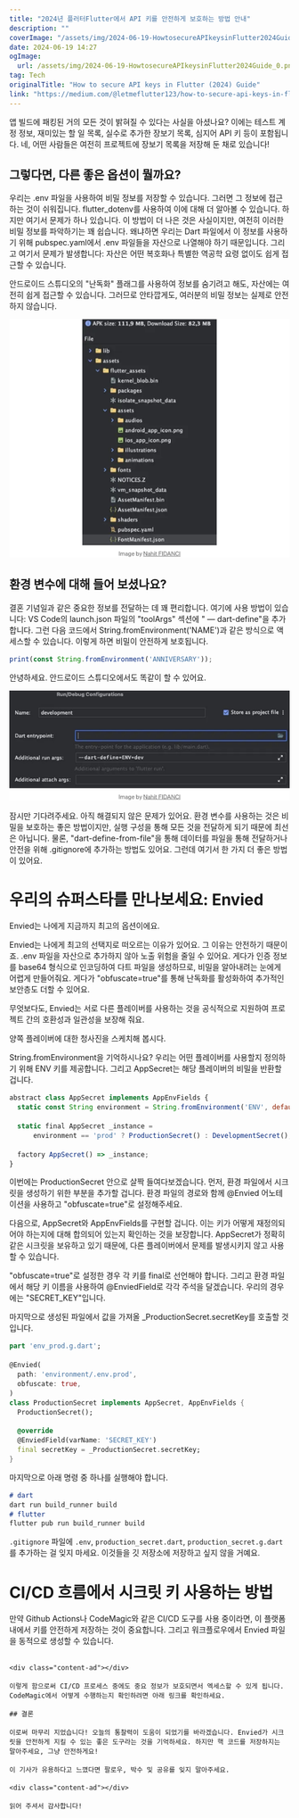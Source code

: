 ```yaml
---
title: "2024년 플러터Flutter에서 API 키를 안전하게 보호하는 방법 안내"
description: ""
coverImage: "/assets/img/2024-06-19-HowtosecureAPIkeysinFlutter2024Guide_0.png"
date: 2024-06-19 14:27
ogImage: 
  url: /assets/img/2024-06-19-HowtosecureAPIkeysinFlutter2024Guide_0.png
tag: Tech
originalTitle: "How to secure API keys in Flutter (2024) Guide"
link: "https://medium.com/@letmeflutter123/how-to-secure-api-keys-in-flutter-2024-guide-cc83086404b8"
---
```



앱 빌드에 패킹된 거의 모든 것이 밝혀질 수 있다는 사실을 아셨나요? 이에는 테스트 계정 정보, 재미있는 할 일 목록, 실수로 추가한 장보기 목록, 심지어 API 키 등이 포함됩니다. 네, 어떤 사람들은 여전히 프로젝트에 장보기 목록을 저장해 둔 채로 있습니다!

## 그렇다면, 다른 좋은 옵션이 뭘까요?

우리는 .env 파일을 사용하여 비밀 정보를 저장할 수 있습니다. 그러면 그 정보에 접근하는 것이 쉬워집니다. flutter_dotenv를 사용하여 이에 대해 더 알아볼 수 있습니다. 하지만 여기서 문제가 하나 있습니다. 이 방법이 더 나은 것은 사실이지만, 여전히 이러한 비밀 정보를 파악하기는 꽤 쉽습니다. 왜냐하면 우리는 Dart 파일에서 이 정보를 사용하기 위해 pubspec.yaml에서 .env 파일들을 자산으로 나열해야 하기 때문입니다. 그리고 여기서 문제가 발생합니다: 자산은 어떤 복호화나 특별한 역공학 요령 없이도 쉽게 접근할 수 있습니다.

안드로이드 스튜디오의 "난독화" 플래그를 사용하여 정보를 숨기려고 해도, 자산에는 여전히 쉽게 접근할 수 있습니다. 그러므로 안타깝게도, 여러분의 비밀 정보는 실제로 안전하지 않습니다.

<div class="content-ad"></div>

<img src="/assets/img/2024-06-19-HowtosecureAPIkeysinFlutter2024Guide_0.png" />

## 환경 변수에 대해 들어 보셨나요?

결혼 기념일과 같은 중요한 정보를 전달하는 데 꽤 편리합니다. 여기에 사용 방법이 있습니다: VS Code의 launch.json 파일의 "toolArgs" 섹션에 " — dart-define"을 추가합니다. 그런 다음 코드에서 String.fromEnvironment('NAME')과 같은 방식으로 액세스할 수 있습니다. 이렇게 하면 비밀이 안전하게 보호됩니다.

```js
print(const String.fromEnvironment('ANNIVERSARY'));
```

<div class="content-ad"></div>

안녕하세요. 안드로이드 스튜디오에서도 똑같이 할 수 있어요.

![이미지](/assets/img/2024-06-19-HowtosecureAPIkeysinFlutter2024Guide_1.png)

잠시만 기다려주세요. 아직 해결되지 않은 문제가 있어요. 환경 변수를 사용하는 것은 비밀을 보호하는 좋은 방법이지만, 실행 구성을 통해 모든 것을 전달하게 되기 때문에 최선은 아닙니다. 물론, "dart-define-from-file"을 통해 데이터를 파일을 통해 전달하거나 안전을 위해 .gitignore에 추가하는 방법도 있어요. 그런데 여기서 한 가지 더 좋은 방법이 있어요.

# 우리의 슈퍼스타를 만나보세요: Envied

<div class="content-ad"></div>

Envied는 나에게 지금까지 최고의 옵션이에요.

Envied는 나에게 최고의 선택지로 떠오르는 이유가 있어요. 그 이유는 안전하기 때문이죠. .env 파일을 자산으로 추가하지 않아 노출 위험을 줄일 수 있어요. 게다가 인증 정보를 base64 형식으로 인코딩하여 다트 파일을 생성하므로, 비밀을 알아내려는 눈에게 어렵게 만들어줘요. 게다가 "obfuscate=true"를 통해 난독화를 활성화하여 추가적인 보안층도 더할 수 있어요.

무엇보다도, Envied는 서로 다른 플레이버를 사용하는 것을 공식적으로 지원하여 프로젝트 간의 호환성과 일관성을 보장해 줘요.

양쪽 플레이버에 대한 청사진을 스케치해 봅시다.

<div class="content-ad"></div>

String.fromEnvironment을 기억하시나요? 우리는 어떤 플레이버를 사용할지 정의하기 위해 ENV 키를 제공합니다. 그리고 AppSecret는 해당 플레이버의 비밀을 반환할 겁니다.

```js
abstract class AppSecret implements AppEnvFields {
  static const String environment = String.fromEnvironment('ENV', defaultValue: 'prod');

  static final AppSecret _instance =
      environment == 'prod' ? ProductionSecret() : DevelopmentSecret();

  factory AppSecret() => _instance;
}
```

이번에는 ProductionSecret 안으로 살짝 들여다보겠습니다. 먼저, 환경 파일에서 시크릿을 생성하기 위한 부분을 추가할 겁니다. 환경 파일의 경로와 함께 @Envied 어노테이션을 사용하고 "obfuscate=true"로 설정해주세요.

다음으로, AppSecret와 AppEnvFields를 구현할 겁니다. 이는 키가 어떻게 재정의되어야 하는지에 대해 합의되어 있는지 확인하는 것을 보장합니다. AppSecret가 정확히 같은 시크릿을 보유하고 있기 때문에, 다른 플레이버에서 문제를 발생시키지 않고 사용할 수 있습니다.

<div class="content-ad"></div>

"obfuscate=true"로 설정한 경우 각 키를 final로 선언해야 합니다. 그리고 환경 파일에서 해당 키 이름을 사용하여 @EnviedField로 각각 주석을 달겠습니다. 우리의 경우에는 "SECRET_KEY"입니다.

마지막으로 생성된 파일에서 값을 가져올 _ProductionSecret.secretKey를 호출할 것입니다.

```dart
part 'env_prod.g.dart';

@Envied(
  path: 'environment/.env.prod',
  obfuscate: true,
)
class ProductionSecret implements AppSecret, AppEnvFields {
  ProductionSecret();

  @override
  @EnviedField(varName: 'SECRET_KEY')
  final secretKey = _ProductionSecret.secretKey;
}
```

마지막으로 아래 명령 중 하나를 실행해야 합니다.

<div class="content-ad"></div>

```markdown
# dart
dart run build_runner build
# flutter
flutter pub run build_runner build
```

`.gitignore` 파일에 `.env`, `production_secret.dart`, `production_secret.g.dart`를 추가하는 걸 잊지 마세요. 이것들을 깃 저장소에 저장하고 싶지 않을 거예요.

# CI/CD 흐름에서 시크릿 키 사용하는 방법

만약 Github Actions나 CodeMagic와 같은 CI/CD 도구를 사용 중이라면, 이 플랫폼 내에서 키를 안전하게 저장하는 것이 중요합니다. 그리고 워크플로우에서 Envied 파일을 동적으로 생성할 수 있습니다.
```

<div class="content-ad"></div>

이렇게 함으로써 CI/CD 프로세스 중에도 중요 정보가 보호되면서 엑세스할 수 있게 됩니다. CodeMagic에서 어떻게 수행하는지 확인하려면 아래 링크를 확인하세요.

## 결론

이로써 마무리 지었습니다! 오늘의 통찰력이 도움이 되었기를 바라겠습니다. Envied가 시크릿을 안전하게 지킬 수 있는 좋은 도구라는 것을 기억하세요. 하지만 핵 코드를 저장하지는 말아주세요, 그냥 안전하게요!

이 기사가 유용하다고 느꼈다면 팔로우, 박수 및 공유를 잊지 말아주세요.

<div class="content-ad"></div>

읽어 주셔서 감사합니다!